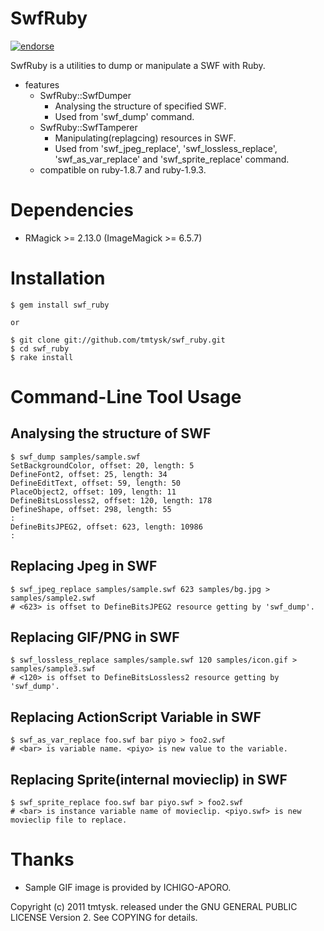 SwfRuby
=======

[![endorse](http://api.coderwall.com/tmtysk/endorsecount.png)](http://coderwall.com/tmtysk)

SwfRuby is a utilities to dump or manipulate a SWF with Ruby.

* features
  * SwfRuby::SwfDumper
    * Analysing the structure of specified SWF.
    * Used from 'swf_dump' command.
  * SwfRuby::SwfTamperer
    * Manipulating(replagcing) resources in SWF.
    * Used from 'swf_jpeg_replace', 'swf_lossless_replace', 'swf_as_var_replace' and 'swf_sprite_replace' command.
  * compatible on ruby-1.8.7 and ruby-1.9.3.

Dependencies
============

* RMagick >= 2.13.0 (ImageMagick >= 6.5.7)

Installation
============

    $ gem install swf_ruby

    or

    $ git clone git://github.com/tmtysk/swf_ruby.git
    $ cd swf_ruby
    $ rake install

Command-Line Tool Usage
=======================

Analysing the structure of SWF
------------------------------

    $ swf_dump samples/sample.swf
    SetBackgroundColor, offset: 20, length: 5
    DefineFont2, offset: 25, length: 34
    DefineEditText, offset: 59, length: 50
    PlaceObject2, offset: 109, length: 11
    DefineBitsLossless2, offset: 120, length: 178
    DefineShape, offset: 298, length: 55
    :
    DefineBitsJPEG2, offset: 623, length: 10986
    :

Replacing Jpeg in SWF
---------------------

    $ swf_jpeg_replace samples/sample.swf 623 samples/bg.jpg > samples/sample2.swf
    # <623> is offset to DefineBitsJPEG2 resource getting by 'swf_dump'.

Replacing GIF/PNG in SWF
------------------------

    $ swf_lossless_replace samples/sample.swf 120 samples/icon.gif > samples/sample3.swf
    # <120> is offset to DefineBitsLossless2 resource getting by 'swf_dump'.

Replacing ActionScript Variable in SWF
--------------------------------------

    $ swf_as_var_replace foo.swf bar piyo > foo2.swf
    # <bar> is variable name. <piyo> is new value to the variable.

Replacing Sprite(internal movieclip) in SWF
-------------------------------------------

    $ swf_sprite_replace foo.swf bar piyo.swf > foo2.swf
    # <bar> is instance variable name of movieclip. <piyo.swf> is new movieclip file to replace.

Thanks
======

* Sample GIF image is provided by ICHIGO-APORO.

Copyright (c) 2011 tmtysk.
released under the GNU GENERAL PUBLIC LICENSE Version 2.
See COPYING for details.
